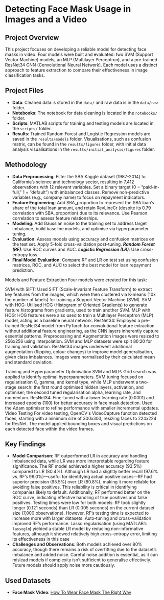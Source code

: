 # Detecting Face Mask Usage in Images and a Video
## Project Overview
This project focuses on developing a reliable model for detecting face masks in video. Four models were built and evaluated: two SVM (Support Vector Machine) models, an MLP (Multilayer Perceptron), and a pre-trained ResNet34 CNN (Convolutional Neural Network). Each model uses a distinct approach to feature extraction to compare their effectiveness in image classification tasks.

## Project Files
- **Data**: Cleaned data is stored in the `data/` and raw data is in the `data/raw` folder.
- **Notebooks**: The notebook for data cleaning is located in the `notebooks/` folder.
- **Scripts**: MATLAB scripts for training and testing models are located in the `scripts/` folder.
- **Results**: Trained Random Forest and Logistic Regression models are saved in the `results/models` folder. Visualisations, such as confusion matrix, can be found in the `results/figures` folder, with initial data analysis visualisations in the `results/initial_analysis/figures` folder.

## Methodology 
- **Data Preprocessing**: Filter the SBA Kaggle dataset (1987-2014) to California’s science and technology sector, resulting in 7,412 observations with 12 relevant variables. Set a binary target (0 = “paid-in-full,” 1 = “default”) with imbalanced classes. Remove non-predictive variables (e.g., company name) to focus on repayment indicators.
- **Feature Engineering**: Add SBA_proportion to represent the SBA loan’s share of the total loan amount, and retain RevLineCr (despite its 0.79 correlation with SBA_proportion) due to its relevance. Use Pearson correlation to assess feature relationships.
- **Modeling**: Add Gaussian noise to the training set to address target imbalance, build baseline models, and optimise via hyperparameter tuning.
- **Evaluation**: Assess models using accuracy and confusion matrices on the test set. Apply 5-fold cross-validation post-tuning.
***Random Forest (RF)***: Use ROC curves and AUC.
***Logistic Regression (LR)***: Use cross-entropy loss.
- **Final Model Evaluation**: Compare RF and LR on test set using confusion matrices, ROC, and AUC to select the best model for loan repayment prediction.

Models and Feature Extraction
Four models were created for this task:

SVM with SIFT: Used SIFT (Scale-Invariant Feature Transform) to extract key features from the images, which were then clustered via K-means (10x the number of labels) for training a Support Vector Machine (SVM).
SVM with HOG: Utilised HOG (Histogram of Oriented Gradients) to generate feature histograms from gradients, used to train another SVM.
MLP with HOG: HOG features were also used to train a Multilayer Perceptron (MLP) model, acting as a baseline neural network.
ResNet34: Employed a pre-trained ResNet34 model from PyTorch for convolutional feature extraction without additional feature engineering, as the CNN layers inherently capture essential patterns.
Preprocessing and Augmentation
Images were resized to 256x256 using interpolation. SVM and MLP datasets were split 80:20 for training and validation. ResNet34 images underwent additional augmentation (flipping, colour changes) to improve model generalisation, given class imbalances. Images were normalised by their calculated mean and standard deviation.

Training and Hyperparameter Optimisation
SVM and MLP: Grid search was applied to identify optimal hyperparameters. SVM tuning focused on regularisation C, gamma, and kernel type, while MLP underwent a two-stage search: the first round optimised hidden layers, activation, and optimiser; the second tuned regularisation alpha, learning rate, and momentum.
ResNet34: Fine-tuned with a lower learning rate (0.0001) and increased epochs (100) for better accuracy in face mask detection. Used the Adam optimiser to refine performance with smaller incremental updates.
Video Testing
For video testing, OpenCV's VideoCapture function detected faces, starting with a minimum size of 300x300, resizing faces to 224x224 for ResNet. The model applied bounding boxes and visual predictions on each detected face within the video frames.

## Key Findings
- **Model Comparison**: RF outperformed LR in accuracy and handling imbalanced data, while LR was more interpretable regarding feature significance. The RF model achieved a higher accuracy (93.5%) compared to LR (80.4%). Although LR had a slightly better recall (97.6% vs. RF’s 96.0%)—useful for identifying actual positive cases—RF had superior precision (95.5%) over LR (80.8%), making it more reliable for avoiding false positives. This reliability is critical in identifying companies likely to default. Additionally, RF performed better on the ROC curve, indicating effective handling of true positives and false positives. Testing times were low for both models: RF took slightly longer (0.121 seconds) than LR (0.005 seconds) on the current dataset size (7,000 observations). However, RF’s testing time is expected to increase more with larger datasets. Auto-tuning and cross-validation improved RF’s performance. Lasso regularisation (using MATLAB’s `lassoglm`) yielded a stable LR model by reducing non-informative features, although it showed relatively high cross-entropy error, limiting its effectiveness in this case
- **Challenges and Observations**: Both models achieved over 80% accuracy, though there remains a risk of overfitting due to the dataset’s imbalance and added noise. Careful noise addition is essential, as it can mislead models if complexity isn’t sufficient to generalise effectively. Future models should apply noise more cautiously.

## Used Datasets
- **Face Mask Video**: [How To Wear Face Mask The Right Way](https://youtu.be/W_9jLju5FuQ?feature=shared)
